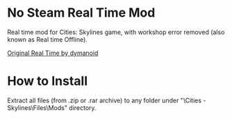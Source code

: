# No Steam Real Time Mod
Real time mod for Cities: Skylines game, with workshop error removed (also known as Real time Offline).

[Original Real Time by dymanoid](https://steamcommunity.com/sharedfiles/filedetails/?id=1420955187)

# How to Install
Extract all files (from .zip or .rar archive) to any folder under "\Cities - Skylines\Files\Mods" directory.
